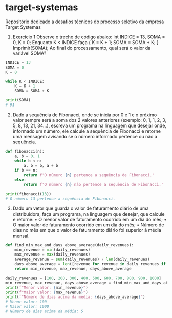 # target-systemas
Repositório dedicado a desafios técnicos do processo seletivo da empresa Target Systemas


1)	Exercício 1
Observe o trecho de código abaixo: int INDICE = 13, SOMA = 0, K = 0; 
Enquanto K < INDICE faça { K = K + 1; SOMA = SOMA + K; }
Imprimir(SOMA); 
Ao final do processamento, qual será o valor da variável SOMA? 

```python
INDICE = 13
SOMA = 0
K = 0

while K < INDICE:
    K = K + 1
    SOMA = SOMA + K

print(SOMA)
# 91
```

2) Dado a sequência de Fibonacci, onde se inicia por 0 e 1 e o próximo valor sempre será a soma dos 2 valores anteriores (exemplo: 0, 1, 1, 2, 3, 5, 8, 13, 21, 34...), escreva um programa na linguagem que desejar onde, informado um número, ele calcule a sequência de Fibonacci e retorne uma mensagem avisando se o número informado pertence ou não a sequência.

```python
def fibonacci(n):
    a, b = 0, 1
    while b < n:
        a, b = b, a + b
    if b == n:
        return f'O número {n} pertence a sequência de Fibonacci.'
    else:
        return f'O número {n} não pertence a sequência de Fibonacci.'

print(fibonacci(13))
# O número 13 pertence a sequência de Fibonacci.
```

3) Dado um vetor que guarda o valor de faturamento diário de uma distribuidora, faça um programa, na linguagem que desejar, que calcule e retorne: 
• O menor valor de faturamento ocorrido em um dia do mês; 
• O maior valor de faturamento ocorrido em um dia do mês; 
• Número de dias no mês em que o valor de faturamento diário foi superior à média mensal.

```python
def find_min_max_and_days_above_average(daily_revenues):
    min_revenue = min(daily_revenues)
    max_revenue = max(daily_revenues)
    average_revenue = sum(daily_revenues) / len(daily_revenues)
    days_above_average = len([revenue for revenue in daily_revenues if revenue > average_revenue])
    return min_revenue, max_revenue, days_above_average

daily_revenues = [100, 200, 300, 400, 500, 600, 700, 800, 900, 1000]
min_revenue, max_revenue, days_above_average = find_min_max_and_days_above_average(daily_revenues)
print(f"Menor valor: {min_revenue}")
print(f"Maior valor: {max_revenue}")
print(f"Número de dias acima da média: {days_above_average}")
# Menor valor: 100
# Maior valor: 1000
# Número de dias acima da média: 5
```
